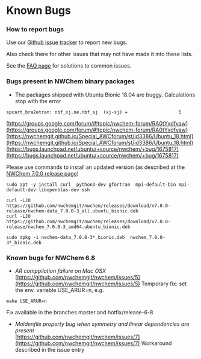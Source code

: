 # Known Bugs

### How to report bugs

Use our [Github issue tracker](https://github.com/nwchemgit/nwchem/issues) to report new bugs. 

Also check there for other issues that may not have made it into these lists. 

See the [FAQ page](FAQ) for solutions to common issues.

### Bugs present in NWChem binary packages

* The packages shipped with Ubuntu Bionic 18.04 are buggy. Calculations  stop with the error
```
spcart_bra2etran: nbf_xj.ne.nbf_sj  (xj-sj) =                   5
```
[https://groups.google.com/forum/#!topic/nwchem-forum/RA0tYxdfvaw](https://groups.google.com/forum/#!topic/nwchem-forum/RA0tYxdfvaw)
[https://nwchemgit.github.io/Special_AWCforum/st/id3386/Ubuntu_18.html](https://nwchemgit.github.io/Special_AWCforum/st/id3386/Ubuntu_18.html)
[https://bugs.launchpad.net/ubuntu/+source/nwchem/+bug/1675817](https://bugs.launchpad.net/ubuntu/+source/nwchem/+bug/1675817)


Please use commands to install an updated version (as described
at the [NWChem 7.0.0 release page](https://github.com/nwchemgit/nwchem/releases/tag/v7.0.0-release))
```
sudo apt -y install curl  python3-dev gfortran  mpi-default-bin mpi-default-dev libopenblas-dev ssh

curl -LJO https://github.com/nwchemgit/nwchem/releases/download/v7.0.0-release/nwchem-data_7.0.0-3_all.ubuntu_bionic.deb
curl -LJO https://github.com/nwchemgit/nwchem/releases/download/v7.0.0-release/nwchem_7.0.0-3_amd64.ubuntu_bionic.deb

sudo dpkg -i nwchem-data_7.0.0-3*_bionic.deb  nwchem_7.0.0-3*_bionic.deb
```

###  Known bugs for NWChem 6.8

* _AR comppilation failure on Mac OSX_   
[https://github.com/nwchemgit/nwchem/issues/5](https://github.com/nwchemgit/nwchem/issues/5)
Temporary fix: set the env. variable USE_ARUR=n, e.g.
```
make USE_ARUR=n
```
  Fix   available in  the branches master and hotfix/release-6-8

* _Moldenfile property bug when symmetry and linear dependencies are present_   
[https://github.com/nwchemgit/nwchem/issues/7](https://github.com/nwchemgit/nwchem/issues/7)
Workaround described in the issue entry